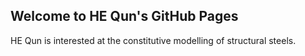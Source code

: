 ## Welcome to HE Qun's GitHub Pages

HE Qun is interested at the constitutive modelling of structural steels.
